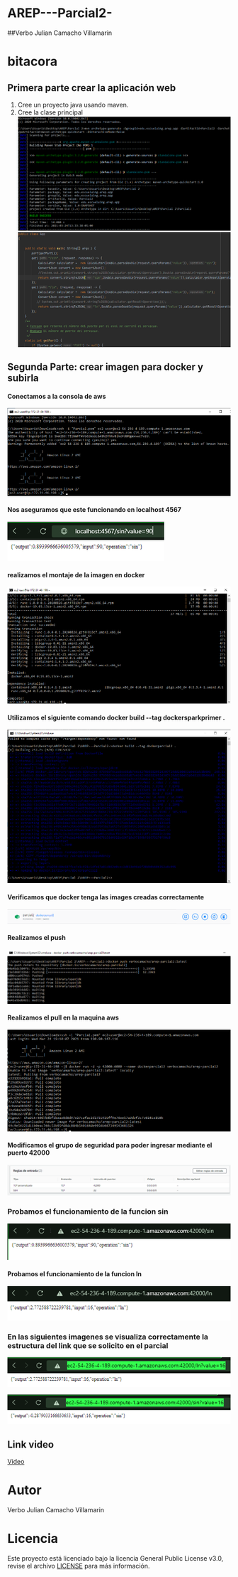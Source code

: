 # AREP---Parcial2-
##Verbo Julian Camacho Villamarin
# bitacora
## Primera parte crear la aplicación web
1) Cree un proyecto java usando maven.
2) Cree la clase principal
   ![image](img/img.png)
   ![image](img/img_1.png)
## Segunda Parte: crear imagen para docker y subirla

#### Conectamos a la consola de aws
![image](img/img_2.png)

#### Nos aseguramos que este funcionando en localhost 4567

![image](img/img_4.png)

#### realizamos el montaje de la imagen en docker
![image](img/img_3.png)

#### Utilizamos el siguiente comando docker build --tag dockersparkprimer .
![image](img/img_5.png)

#### Verificamos que docker tenga las images creadas correctamente
![image](img/img_6.png)
#### Realizamos el push
![image](img/img_7.png)

#### Realizamos el pull en la maquina aws

![image](img/img_8.png)
#### Modificamos el grupo de seguridad para poder ingresar mediante el puerto 42000
![image](img/img_9.png)

### Probamos el funcionamiento de la funcion sin
![image](img/img_10.png)
#### Probamos el funcionamiento de la funcion ln
![image](img/img_11.png)
### En las siguientes imagenes se visualiza correctamente la estructura del link que se solicito en el parcial

![image](img/img_12.png)

![image](img/img_13.png)


## Link video
[Video](https://drive.google.com/file/d/1w9_mzioELnVRqEUA_q6mxk9sMqrofOAf/view?usp=sharing)
# Autor
Verbo Julian Camacho Villamarin

# Licencia

Este proyecto está licenciado bajo la licencia General Public License v3.0, revise el archivo [LICENSE](LICENSE.txt) para más información.